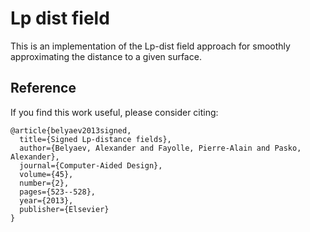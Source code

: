 # Lp dist field

This is an implementation of the Lp-dist field approach for smoothly approximating the distance to a given surface. 


## Reference

If you find this work useful, please consider citing: 
```
@article{belyaev2013signed,
  title={Signed Lp-distance fields},
  author={Belyaev, Alexander and Fayolle, Pierre-Alain and Pasko, Alexander},
  journal={Computer-Aided Design},
  volume={45},
  number={2},
  pages={523--528},
  year={2013},
  publisher={Elsevier}
}
```
